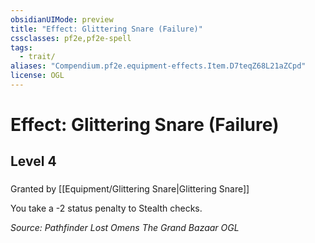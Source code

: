 ```yaml
---
obsidianUIMode: preview
title: "Effect: Glittering Snare (Failure)"
cssclasses: pf2e,pf2e-spell
tags:
  - trait/
aliases: "Compendium.pf2e.equipment-effects.Item.D7teqZ68L21aZCpd"
license: OGL
---
```

# Effect: Glittering Snare (Failure)
## Level 4
### 






Granted by [[Equipment/Glittering Snare|Glittering Snare]]

You take a -2 status penalty to Stealth checks.

*Source: Pathfinder Lost Omens The Grand Bazaar*
*OGL*